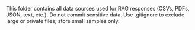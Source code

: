 This folder contains all data sources used for RAG responses (CSVs, PDFs, JSON, text, etc.). Do not commit sensitive data. Use .gitignore to exclude large or private files; store small samples only.
